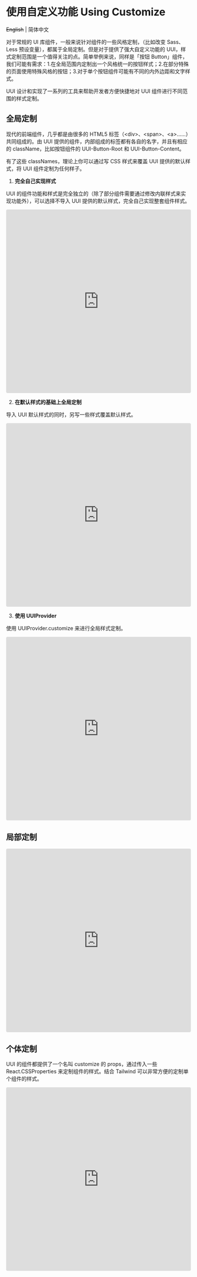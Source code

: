 # 使用自定义功能 Using Customize

~~English~~ | 简体中文

对于常规的 UI 库组件，一般来说针对组件的一些风格定制，（比如改变 Sass、Less 预设变量），都属于全局定制。但是对于提供了强大自定义功能的 UUI，样式定制范围是一个值得关注的点。简单举例来说，同样是「按钮 Button」组件，我们可能有需求：1.在全局范围内定制出一个风格统一的按钮样式；2.在部分特殊的页面使用特殊风格的按钮；3.对于单个按钮组件可能有不同的内外边距和文字样式。

UUI 设计和实现了一系列的工具来帮助开发者方便快捷地对 UUI 组件进行不同范围的样式定制。

## 全局定制

现代的前端组件，几乎都是由很多的 HTML5 标签（\<div\>、\<span\>、\<a\>......）共同组成的。由 UUI 提供的组件，内部组成的标签都有各自的名字，并且有相应的 className，比如按钮组件的 UUI-Button-Root 和 UUI-Button-Content。

有了这些 classNames，理论上你可以通过写 CSS 样式来覆盖 UUI 提供的默认样式，将 UUI 组件定制为任何样子。

1. **完全自己实现样式**

UUI 的组件功能和样式是完全独立的（除了部分组件需要通过修改内联样式来实现功能外），可以选择不导入 UUI 提供的默认样式，完全自己实现整套组件样式。

<iframe src="https://codesandbox.io/embed/uui-self-implement-g5f5c?fontsize=14&hidenavigation=1&theme=dark"
     style="width:100%; height:500px; border:0; border-radius: 4px; overflow:hidden;"
     title="uui-self-implement"
     allow="accelerometer; ambient-light-sensor; camera; encrypted-media; geolocation; gyroscope; hid; microphone; midi; payment; usb; vr; xr-spatial-tracking"
     sandbox="allow-forms allow-modals allow-popups allow-presentation allow-same-origin allow-scripts"
   ></iframe>

2. **在默认样式的基础上全局定制**

导入 UUI 默认样式的同时，另写一些样式覆盖默认样式。

<iframe src="https://codesandbox.io/embed/uui-global-css-customize-wevsh?fontsize=14&hidenavigation=1&theme=dark"
     style="width:100%; height:500px; border:0; border-radius: 4px; overflow:hidden;"
     title="uui-global-css-customize"
     allow="accelerometer; ambient-light-sensor; camera; encrypted-media; geolocation; gyroscope; hid; microphone; midi; payment; usb; vr; xr-spatial-tracking"
     sandbox="allow-forms allow-modals allow-popups allow-presentation allow-same-origin allow-scripts"
   ></iframe>

3. **使用 UUIProvider**

使用 UUIProvider.customize 来进行全局样式定制。

<iframe src="https://codesandbox.io/embed/uui-global-css-customize-forked-5gzyn?fontsize=14&hidenavigation=1&theme=dark"
     style="width:100%; height:500px; border:0; border-radius: 4px; overflow:hidden;"
     title="uui-global-css-customize (forked)"
     allow="accelerometer; ambient-light-sensor; camera; encrypted-media; geolocation; gyroscope; hid; microphone; midi; payment; usb; vr; xr-spatial-tracking"
     sandbox="allow-forms allow-modals allow-popups allow-presentation allow-same-origin allow-scripts"
   ></iframe>



## 局部定制

<iframe src="https://codesandbox.io/embed/uui-partial-customize-rb9r6?fontsize=14&hidenavigation=1&theme=dark"
     style="width:100%; height:500px; border:0; border-radius: 4px; overflow:hidden;"
     title="uui-partial-customize"
     allow="accelerometer; ambient-light-sensor; camera; encrypted-media; geolocation; gyroscope; hid; microphone; midi; payment; usb; vr; xr-spatial-tracking"
     sandbox="allow-forms allow-modals allow-popups allow-presentation allow-same-origin allow-scripts"
   ></iframe>


## 个体定制

UUI 的组件都提供了一个名叫 customize 的 props，通过传入一些 React.CSSProperties 来定制组件的样式。结合 Tailwind 可以非常方便的定制单个组件的样式。

<iframe src="https://codesandbox.io/embed/uui-individual-customize-0iwci?fontsize=14&hidenavigation=1&theme=dark"
     style="width:100%; height:500px; border:0; border-radius: 4px; overflow:hidden;"
     title="uui-individual-customize"
     allow="accelerometer; ambient-light-sensor; camera; encrypted-media; geolocation; gyroscope; hid; microphone; midi; payment; usb; vr; xr-spatial-tracking"
     sandbox="allow-forms allow-modals allow-popups allow-presentation allow-same-origin allow-scripts"
   ></iframe>
